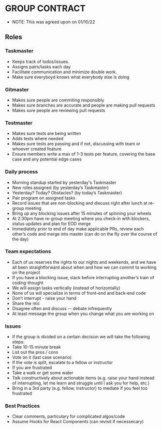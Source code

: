 # GROUP CONTRACT

- NOTE: This was agreed upon on 01/10/22

## Roles

### Taskmaster

- Keeps track of todos/issues.
- Assigns pairs/tasks each day
- Facilitate communication and minimize double work.
- Make sure everyboyd knows what everybody else is doing

### Gitmaster

- Makes sure people are commiting responsibly
- Makes sure branches are accurate and people are making pull requests
- Makes sure people are reviewing pull requests

### Testmaster

- Makes sure tests are being written
- Adds tests where needed
- Makes sure tests are passing and if not, discussing with team or whoever created feature
- Ensure members write a max of 1-3 tests per feature, covering the base case and any potential edge cases

### Daily process

- Morning standup started by yesterday's Taskmaster
- New roles assigned (by yesterday’s Taskmaster)
- Yesterday? Today? Obstacles? (by today’s Taskmaster)
- Pair program on assigned tasks
- Record issues that are non-blocking and discuss right after lunch at re-group meeting
- Bring up any blocking issues after 15 minutes of spinning your wheels
- At 2:30pm have re-group meeting where you check-in with blockers, status updates and plan for EOD merge
- Immediately prior to end of day make applicable PRs, review each other’s code and merge into master (can do on the fly over the course of the day)

### Team expectations

- Each of us reserves the rights to our nights and weekends, and we have all been straightforward about when and how we can commit to working on the project
- If you have a blocking issue, slack before interrupting another’s train of coding-thought
- We will assign tasks vertically (instead of horizontally)
- None of us will specialize in terms of front-end and back-end code
- Don’t interrupt - raise your hand
- Share the mic
- Disagree often and discuss -- debate infrequently
- At least message the group when you change what you are working on

### Issues

- If the group is divided on a certain decision we will take the following steps:
- Take 10-15 minute break
- List out the pros / cons
- Vote on it (last case scenario)
- If the vote is split, escalate to a fellow or instructor
- If you are frustrated
- Take a walk or get some water
- Talk constructively about actionable items (e.g. raise your hand instead of interrupting, let me learn and struggle until I ask you for help, etc.)
- Bring in a 3rd party (e.g. fellow, instructor) to mediate if you feel too frustrated

### Best Practices

- Clear comments, particulary for complicated algos/code
- Assume Hooks for React Components (can revisit if necessecary)

